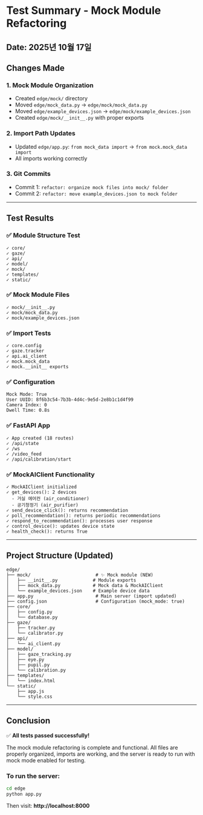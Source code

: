 # Test Summary - Mock Module Refactoring

## Date: 2025년 10월 17일

## Changes Made

### 1. Mock Module Organization
- Created `edge/mock/` directory
- Moved `edge/mock_data.py` → `edge/mock/mock_data.py`
- Moved `edge/example_devices.json` → `edge/mock/example_devices.json`
- Created `edge/mock/__init__.py` with proper exports

### 2. Import Path Updates
- Updated `edge/app.py`: `from mock_data import` → `from mock.mock_data import`
- All imports working correctly

### 3. Git Commits
- Commit 1: `refactor: organize mock files into mock/ folder`
- Commit 2: `refactor: move example_devices.json to mock folder`

---

## Test Results

### ✅ Module Structure Test
```
✓ core/
✓ gaze/
✓ api/
✓ model/
✓ mock/
✓ templates/
✓ static/
```

### ✅ Mock Module Files
```
✓ mock/__init__.py
✓ mock/mock_data.py
✓ mock/example_devices.json
```

### ✅ Import Tests
```
✓ core.config
✓ gaze.tracker
✓ api.ai_client
✓ mock.mock_data
✓ mock.__init__ exports
```

### ✅ Configuration
```
Mock Mode: True
User UUID: 8f6b3c54-7b3b-4d4c-9e5d-2e8b1c1d4f99
Camera Index: 0
Dwell Time: 0.8s
```

### ✅ FastAPI App
```
✓ App created (18 routes)
✓ /api/state
✓ /ws
✓ /video_feed
✓ /api/calibration/start
```

### ✅ MockAIClient Functionality
```
✓ MockAIClient initialized
✓ get_devices(): 2 devices
  - 거실 에어컨 (air_conditioner)
  - 공기청정기 (air_purifier)
✓ send_device_click(): returns recommendation
✓ poll_recommendation(): returns periodic recommendations
✓ respond_to_recommendation(): processes user response
✓ control_device(): updates device state
✓ health_check(): returns True
```

---

## Project Structure (Updated)

```
edge/
├── mock/                        # ✨ Mock module (NEW)
│   ├── __init__.py             # Module exports
│   ├── mock_data.py            # Mock data & MockAIClient
│   └── example_devices.json    # Example device data
├── app.py                       # Main server (import updated)
├── config.json                  # Configuration (mock_mode: true)
├── core/
│   ├── config.py
│   └── database.py
├── gaze/
│   ├── tracker.py
│   └── calibrator.py
├── api/
│   └── ai_client.py
├── model/
│   ├── gaze_tracking.py
│   ├── eye.py
│   ├── pupil.py
│   └── calibration.py
├── templates/
│   └── index.html
└── static/
    ├── app.js
    └── style.css
```

---

## Conclusion

✅ **All tests passed successfully!**

The mock module refactoring is complete and functional. All files are properly organized, imports are working, and the server is ready to run with mock mode enabled for testing.

### To run the server:
```bash
cd edge
python app.py
```

Then visit: **http://localhost:8000**
